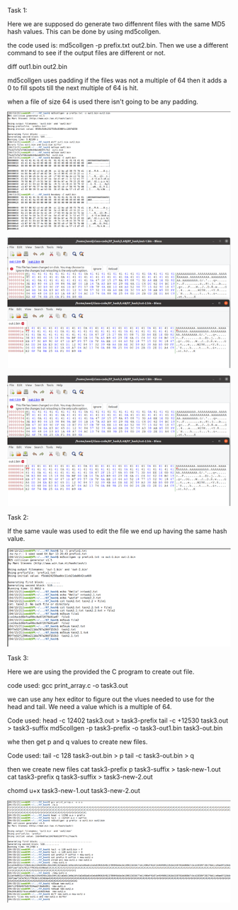 Task 1: 

Here we are supposed do generate two diffenrent files with the same MD5 hash values. This can be done by using md5collgen. 

the code used is: md5collgen -p prefix.txt out2.bin. Then we use a different command to see if the output files are different 
or not. 

diff out1.bin out2.bin

md5collgen uses padding if the files was not a multiple of 64 then it adds a 0 to fill spots 
till the next multiple of 64 is hit. 

when a file of size 64 is used there isn't going to be any padding. 



![Task1](https://github.com/Rania-ME/csci-476-594-spring2021-private/blob/main/Task1.png)



![Task1.1](https://github.com/Rania-ME/csci-476-594-spring2021-private/blob/main/Task1.1.png)




![Task_1.1](https://github.com/Rania-ME/csci-476-594-spring2021-private/blob/main/Task_1.1.png)





Task 2: 

If the same vaule was used to edit the file we end up having the same hash value. 



![Task2](https://github.com/Rania-ME/csci-476-594-spring2021-private/blob/main/Task2.png)





Task 3:


Here we are using the provided the C program to create out file.

code used: gcc print_array.c -o task3.out

we can use any hex editor to figure out the vlues needed to use for the head and tail. We need a value which is a 
multiple of 64. 

Code used: 
head -c 12402 task3.out > task3-prefix
tail -c +12530 task3.out > task3-suffix
md5collgen -p task3-prefix -o task3-out1.bin task3-out.bin

whe then get p and q values to create new files. 

Code used: 
tail -c 128 task3-out.bin > p
tail -c task3-out.bin > q

then we create new files
cat task3-prefix p task3-suffix > task-new-1.out
cat task3-prefix q task3-suffix > task3-new-2.out

chomd u+x task3-new-1.out task3-new-2.out



![Task3](https://github.com/Rania-ME/csci-476-594-spring2021-private/blob/main/Task3.png)
